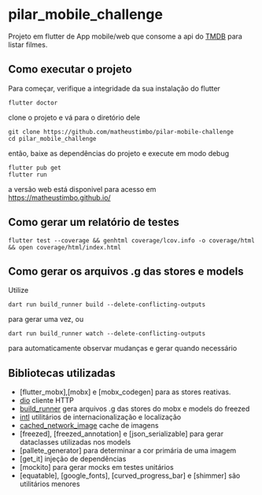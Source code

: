 # pilar_mobile_challenge

Projeto em flutter de App mobile/web que consome a api do [TMDB](https://developers.themoviedb.org/3/getting-started/introduction) para listar filmes.

## Como executar o projeto

Para começar, verifique a integridade da sua instalação do flutter

    flutter doctor

clone o projeto e vá para o diretório dele

    git clone https://github.com/matheustimbo/pilar-mobile-challenge
    cd pilar_mobile_challenge

então, baixe as dependências do projeto e execute em modo debug

    flutter pub get
    flutter run

a versão web está disponivel para acesso em https://matheustimbo.github.io/

## Como gerar um relatório de testes

    flutter test --coverage && genhtml coverage/lcov.info -o coverage/html && open coverage/html/index.html

## Como gerar os arquivos .g das stores e models

Utilize

    dart run build_runner build --delete-conflicting-outputs

para gerar uma vez, ou

    dart run build_runner watch --delete-conflicting-outputs

para automaticamente observar mudanças e gerar quando necessário

## Bibliotecas utilizadas

- [flutter_mobx],[mobx] e [mobx_codegen] para as stores reativas.
- [dio](https://pub.dev/packages/dio) cliente HTTP
- [build_runner](https://pub.dev/packages/build_runner) gera arquivos .g das stores do mobx e models do freezed
- [intl](https://pub.dev/packages/intl) utilitários de internacionalização e localização
- [cached_network_image](https://pub.dev/packages/cached_network_image) cache de imagens
- [freezed], [freezed_annotation] e [json_serializable] para gerar dataclasses utilizadas nos models
- [pallete_generator] para determinar a cor primária de uma imagem
- [get_it] injeção de dependências
- [mockito] para gerar mocks em testes unitários
- [equatable], [google_fonts], [curved_progress_bar] e [shimmer] são utilitários menores
